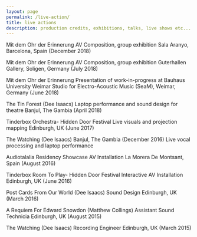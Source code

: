```yaml
---
layout: page
permalink: /live-action/
title: live actions
description: production credits, exhibitions, talks, live shows etc...
---
```


Mit dem Ohr der Erinnerung 
AV Composition, group exhibition
Sala Aranyo, Barcelona, Spain (December 2018)

Mit dem Ohr der Erinnerung 
AV Composition, group exhibition
Guterhallen Gallery, Soligen, Germany (July 2018)

Mit dem Ohr der Erinnerung
Presentation of work-in-progress at Bauhaus University Weimar
Studio for Electro-Acoustic Music (SeaM), Weimar, Germany (June 2018)

The Tin Forest (Dee Isaacs)
Laptop performance and sound design for theatre
Banjul, The Gambia (April 2018)

Tinderbox Orchestra- Hidden Door Festival
Live visuals and projection mapping
Edinburgh, UK (June 2017)

The Watching (Dee Isaacs)
Banjul, The Gambia (December 2016)
Live vocal processing and laptop performance

Audiotalalia Residency Showcase
AV Installation
La Morera De Montsant, Spain (August 2016)

Tinderbox Room To Play- Hidden Door Festival 
Interactive AV Installation
Edinburgh, UK (June 2016)

Post Cards From Our World (Dee Isaacs)
Sound Design
Edinburgh, UK (March 2016)

A Requiem For Edward Snowdon (Matthew Collings)
Assistant Sound Technicia
Edinburgh, UK (August 2015)

The Watching (Dee Isaacs)
Recording Engineer
Edinburgh, UK (March 2015)
